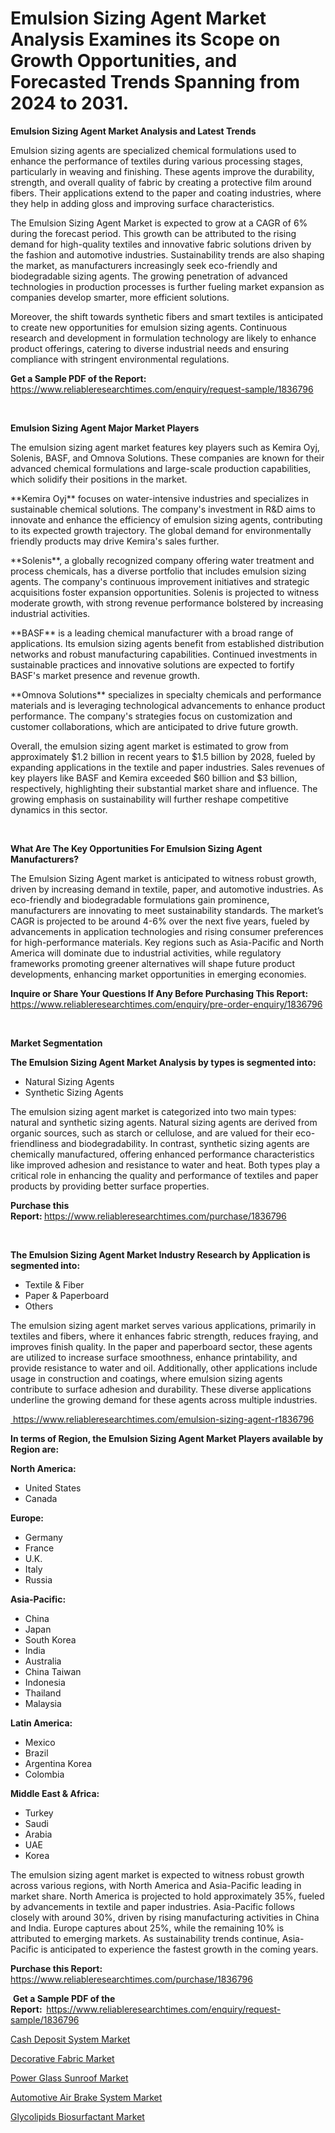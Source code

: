 <p><h1>Emulsion Sizing Agent Market Analysis Examines its Scope on Growth Opportunities, and Forecasted Trends Spanning from 2024 to 2031.</h1></p><p><strong>Emulsion Sizing Agent Market Analysis and Latest Trends</strong></p>
<p><p>Emulsion sizing agents are specialized chemical formulations used to enhance the performance of textiles during various processing stages, particularly in weaving and finishing. These agents improve the durability, strength, and overall quality of fabric by creating a protective film around fibers. Their applications extend to the paper and coating industries, where they help in adding gloss and improving surface characteristics.</p><p>The Emulsion Sizing Agent Market is expected to grow at a CAGR of 6% during the forecast period. This growth can be attributed to the rising demand for high-quality textiles and innovative fabric solutions driven by the fashion and automotive industries. Sustainability trends are also shaping the market, as manufacturers increasingly seek eco-friendly and biodegradable sizing agents. The growing penetration of advanced technologies in production processes is further fueling market expansion as companies develop smarter, more efficient solutions. </p><p>Moreover, the shift towards synthetic fibers and smart textiles is anticipated to create new opportunities for emulsion sizing agents. Continuous research and development in formulation technology are likely to enhance product offerings, catering to diverse industrial needs and ensuring compliance with stringent environmental regulations.</p></p>
<p><strong>Get a Sample PDF of the Report:&nbsp;</strong> <a href="https://www.reliableresearchtimes.com/enquiry/request-sample/1836796?utm_campaign=1625&utm_medium=2&utm_source=Github&utm_content=ia&utm_term=16102024&utm_id=emulsion-sizing-agent">https://www.reliableresearchtimes.com/enquiry/request-sample/1836796</a></p>
<p>&nbsp;</p>
<p><strong>Emulsion Sizing Agent Major Market Players</strong></p>
<p><p>The emulsion sizing agent market features key players such as Kemira Oyj, Solenis, BASF, and Omnova Solutions. These companies are known for their advanced chemical formulations and large-scale production capabilities, which solidify their positions in the market.</p><p>**Kemira Oyj** focuses on water-intensive industries and specializes in sustainable chemical solutions. The company's investment in R&D aims to innovate and enhance the efficiency of emulsion sizing agents, contributing to its expected growth trajectory. The global demand for environmentally friendly products may drive Kemira's sales further.</p><p>**Solenis**, a globally recognized company offering water treatment and process chemicals, has a diverse portfolio that includes emulsion sizing agents. The company's continuous improvement initiatives and strategic acquisitions foster expansion opportunities. Solenis is projected to witness moderate growth, with strong revenue performance bolstered by increasing industrial activities.</p><p>**BASF** is a leading chemical manufacturer with a broad range of applications. Its emulsion sizing agents benefit from established distribution networks and robust manufacturing capabilities. Continued investments in sustainable practices and innovative solutions are expected to fortify BASF's market presence and revenue growth.</p><p>**Omnova Solutions** specializes in specialty chemicals and performance materials and is leveraging technological advancements to enhance product performance. The company's strategies focus on customization and customer collaborations, which are anticipated to drive future growth.</p><p>Overall, the emulsion sizing agent market is estimated to grow from approximately $1.2 billion in recent years to $1.5 billion by 2028, fueled by expanding applications in the textile and paper industries. Sales revenues of key players like BASF and Kemira exceeded $60 billion and $3 billion, respectively, highlighting their substantial market share and influence. The growing emphasis on sustainability will further reshape competitive dynamics in this sector.</p></p>
<p>&nbsp;</p>
<p><strong>What Are The Key Opportunities For Emulsion Sizing Agent Manufacturers?</strong></p>
<p><p>The Emulsion Sizing Agent market is anticipated to witness robust growth, driven by increasing demand in textile, paper, and automotive industries. As eco-friendly and biodegradable formulations gain prominence, manufacturers are innovating to meet sustainability standards. The market’s CAGR is projected to be around 4-6% over the next five years, fueled by advancements in application technologies and rising consumer preferences for high-performance materials. Key regions such as Asia-Pacific and North America will dominate due to industrial activities, while regulatory frameworks promoting greener alternatives will shape future product developments, enhancing market opportunities in emerging economies.</p></p>
<p><strong>Inquire or Share Your Questions If Any Before Purchasing This Report:</strong> <a href="https://www.reliableresearchtimes.com/enquiry/pre-order-enquiry/1836796?utm_campaign=1625&utm_medium=2&utm_source=Github&utm_content=ia&utm_term=16102024&utm_id=emulsion-sizing-agent">https://www.reliableresearchtimes.com/enquiry/pre-order-enquiry/1836796</a></p>
<p>&nbsp;</p>
<p><strong>Market Segmentation</strong></p>
<p><strong>The Emulsion Sizing Agent Market Analysis by types is segmented into:</strong></p>
<p><ul><li>Natural Sizing Agents</li><li>Synthetic Sizing Agents</li></ul></p>
<p><p>The emulsion sizing agent market is categorized into two main types: natural and synthetic sizing agents. Natural sizing agents are derived from organic sources, such as starch or cellulose, and are valued for their eco-friendliness and biodegradability. In contrast, synthetic sizing agents are chemically manufactured, offering enhanced performance characteristics like improved adhesion and resistance to water and heat. Both types play a critical role in enhancing the quality and performance of textiles and paper products by providing better surface properties.</p></p>
<p><strong>Purchase this Report:&nbsp;</strong><a href="https://www.reliableresearchtimes.com/purchase/1836796?utm_campaign=1625&utm_medium=2&utm_source=Github&utm_content=ia&utm_term=16102024&utm_id=emulsion-sizing-agent">https://www.reliableresearchtimes.com/purchase/1836796</a></p>
<p>&nbsp;</p>
<p><strong>The Emulsion Sizing Agent Market Industry Research by Application is segmented into:</strong></p>
<p><ul><li>Textile & Fiber</li><li>Paper & Paperboard</li><li>Others</li></ul></p>
<p><p>The emulsion sizing agent market serves various applications, primarily in textiles and fibers, where it enhances fabric strength, reduces fraying, and improves finish quality. In the paper and paperboard sector, these agents are utilized to increase surface smoothness, enhance printability, and provide resistance to water and oil. Additionally, other applications include usage in construction and coatings, where emulsion sizing agents contribute to surface adhesion and durability. These diverse applications underline the growing demand for these agents across multiple industries.</p></p>
<p><a href="https://www.reliableresearchtimes.com/emulsion-sizing-agent-r1836796?utm_campaign=1625&utm_medium=2&utm_source=Github&utm_content=ia&utm_term=16102024&utm_id=emulsion-sizing-agent">&nbsp;https://www.reliableresearchtimes.com/emulsion-sizing-agent-r1836796</a></p>
<p><strong>In terms of Region, the Emulsion Sizing Agent Market Players available by Region are:</strong></p>
<p>
    <p> <strong> North America: </strong>
        <ul>
            <li>United States</li>
            <li>Canada</li>
        </ul>
        </p> 
    <p> <strong> Europe: </strong>
        <ul>
            <li>Germany</li>
            <li>France</li>
            <li>U.K.</li>
            <li>Italy</li>
            <li>Russia</li>
        </ul>
        </p> 
    <p> <strong> Asia-Pacific: </strong>
        <ul>
            <li>China</li>
            <li>Japan</li>
            <li>South Korea</li>
            <li>India</li>
            <li>Australia</li>
            <li>China Taiwan</li>
            <li>Indonesia</li>
            <li>Thailand</li>
            <li>Malaysia</li>
        </ul>
        </p> 
    <p> <strong> Latin America: </strong>
        <ul>
            <li>Mexico</li>
            <li>Brazil</li>
            <li>Argentina Korea</li>
            <li>Colombia</li>
        </ul>
        </p> 
    <p> <strong> Middle East & Africa: </strong>
        <ul>
            <li>Turkey</li>
            <li>Saudi</li>
            <li>Arabia</li>
            <li>UAE</li>
            <li>Korea</li>
        </ul>
    </p>
    </p>
<p><p>The emulsion sizing agent market is expected to witness robust growth across various regions, with North America and Asia-Pacific leading in market share. North America is projected to hold approximately 35%, fueled by advancements in textile and paper industries. Asia-Pacific follows closely with around 30%, driven by rising manufacturing activities in China and India. Europe captures about 25%, while the remaining 10% is attributed to emerging markets. As sustainability trends continue, Asia-Pacific is anticipated to experience the fastest growth in the coming years.</p></p>
<p><strong>Purchase this Report: </strong><a href="https://www.reliableresearchtimes.com/purchase/1836796?utm_campaign=1625&utm_medium=2&utm_source=Github&utm_content=ia&utm_term=16102024&utm_id=emulsion-sizing-agent">https://www.reliableresearchtimes.com/purchase/1836796</a></p>
<p>&nbsp;<strong>Get a Sample PDF of the Report:&nbsp;&nbsp;</strong><a href="https://www.reliableresearchtimes.com/enquiry/request-sample/1836796?utm_campaign=1625&utm_medium=2&utm_source=Github&utm_content=ia&utm_term=16102024&utm_id=emulsion-sizing-agent">https://www.reliableresearchtimes.com/enquiry/request-sample/1836796</a></p>
<p><strong></strong></p>
<p><p><a href="https://issuu.com/reportprime-2/docs/cash-deposit-system-market-size-203_903c02e65b121f?utm_campaign=1625&utm_medium=2&utm_source=Github&utm_content=ia&utm_term=16102024&utm_id=emulsion-sizing-agent">Cash Deposit System Market</a></p><p><a href="https://www.linkedin.com/pulse/decorative-fabric-industry-insights-report-analyzing-market-dmjwc?utm_campaign=1625&utm_medium=2&utm_source=Github&utm_content=ia&utm_term=16102024&utm_id=emulsion-sizing-agent">Decorative Fabric Market</a></p><p><a href="https://www.linkedin.com/pulse/comprehensive-power-glass-sunroof-market-report-segmentation-fxltf?utm_campaign=1625&utm_medium=2&utm_source=Github&utm_content=ia&utm_term=16102024&utm_id=emulsion-sizing-agent">Power Glass Sunroof Market</a></p><p><a href="https://github.com/rahu1506/Market-Research-Report-List-6/blob/main/automotive-air-brake-system-market.md?utm_campaign=1625&utm_medium=2&utm_source=Github&utm_content=ia&utm_term=16102024&utm_id=emulsion-sizing-agent">Automotive Air Brake System Market</a></p><p><a href="https://www.linkedin.com/pulse/navigating-global-glycolipids-biosurfactant-market-landscape-kn9nc?utm_campaign=1625&utm_medium=2&utm_source=Github&utm_content=ia&utm_term=16102024&utm_id=emulsion-sizing-agent">Glycolipids Biosurfactant Market</a></p></p>